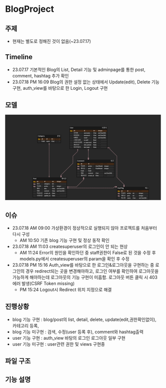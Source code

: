 # BlogProject

## 주제
- 현재는 별도로 정해진 것이 없음(~23.07.17)

## Timeline
- 23.07.17 기본적인 Blog의 List, Detail 기능 및 adminpage를 통한 post, comment, hashtag 추가 확인
- 23.07.18 PM 16:09 Blog의 권한 설정 없는 상태에서 Update(edit), Delete 기능 구현, auth_view를 바탕으로 한 Login, Logout 구현


## 모델
<img src=src/img/MiniBoard.png>


## 이슈
- 23.07.18 AM 09:00 가상환경이 정상적으로 실행되지 않아 프로젝트를 처음부터 다시 구성
  - AM 10:50 기존 blog 기능 구현 및 정상 동작 확인
- 23.07.18 AM 11:03 createsuperuser의 로그인이 안 되는 현상
  - AM 11:24 Error의 원인을 확인하던 중 staff권한이 False로 된 것을 수정 후 models.py에서 createsuperuser의 param을 확인 후 수정
- 23.07.18 PM 15:16 Auth_view를 바탕으로 한 로그인&로그아웃을 구현하는 중 로그인의 경우 redirect되는 곳을 변경해야하고, 로그인 여부를 확인하여 로그아웃을 가능하게 해야하는데 로그아웃의 기능 구현이 미흡함. 로그아웃 버튼 클릭 시 403에러 발생(CSRF Token missing)
  - PM 15:24 Logout시 Redirect 위치 지정으로 해결

## 진행상황
- blog 기능 구현 : blog/post의 list, detail, delete, update(edit,권한확인없이), 카테고리 등록, 
- blog 기능 미구현 : 검색, 수정(user 등록 후), comment와 hashtag출력 
- user 기능 구현 : auth_view 바탕의 로그인 로그아웃 일부 구현
- user 기능 미구현 : user관련 권한 및 views 구현중


## 파일 구조


## 기능 설명


##
